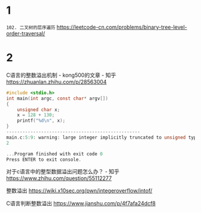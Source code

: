 
# 1

`102. 二叉树的层序遍历` https://leetcode-cn.com/problems/binary-tree-level-order-traversal/

# 2

C语言的整数溢出机制 - kong500的文章 - 知乎 https://zhuanlan.zhihu.com/p/28563004
```c
#include <stdio.h>
int main(int argc, const char* argv[])
{
    unsigned char x;
    x = 128 + 130;
    printf("%d\n", x);
}
--------------------------------------------------
main.c:5:9: warning: large integer implicitly truncated to unsigned type [-Woverflow]
2

...Program finished with exit code 0
Press ENTER to exit console.
```

对于c语言中的整型数据溢出问题怎么办？ - 知乎 https://www.zhihu.com/question/55112277

整数溢出 https://wiki.x10sec.org/pwn/integeroverflow/intof/

C语言判断整数溢出 https://www.jianshu.com/p/4f7afa24dcf8
